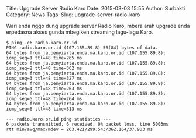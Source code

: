 Title: Upgrade Server Radio Karo
Date: 2015-03-03 15:55
Author: Surbakti
Category: News
Tags: 
Slug: upgrade-server-radio-karo

Wari enda nggo dung upgrade server Radio Karo, mbera arah upgrade enda erpedasna akses gunda mbegiken streaming lagu-lagu Karo. 

```
$ ping -c6 radio.karo.or.id
PING radio.karo.or.id (107.155.89.8) 56(84) bytes of data.
64 bytes from ja.penyiarta.enda.ma.karo.or.id (107.155.89.8): icmp_seq=1 ttl=48 time=265 ms
64 bytes from ja.penyiarta.enda.ma.karo.or.id (107.155.89.8): icmp_seq=2 ttl=48 time=362 ms
64 bytes from ja.penyiarta.enda.ma.karo.or.id (107.155.89.8): icmp_seq=3 ttl=48 time=327 ms
64 bytes from ja.penyiarta.enda.ma.karo.or.id (107.155.89.8): icmp_seq=4 ttl=48 time=263 ms
64 bytes from ja.penyiarta.enda.ma.karo.or.id (107.155.89.8): icmp_seq=5 ttl=48 time=264 ms
64 bytes from ja.penyiarta.enda.ma.karo.or.id (107.155.89.8): icmp_seq=6 ttl=48 time=313 ms

--- radio.karo.or.id ping statistics ---
6 packets transmitted, 6 received, 0% packet loss, time 5003ms
rtt min/avg/max/mdev = 263.421/299.543/362.164/37.903 ms
```

